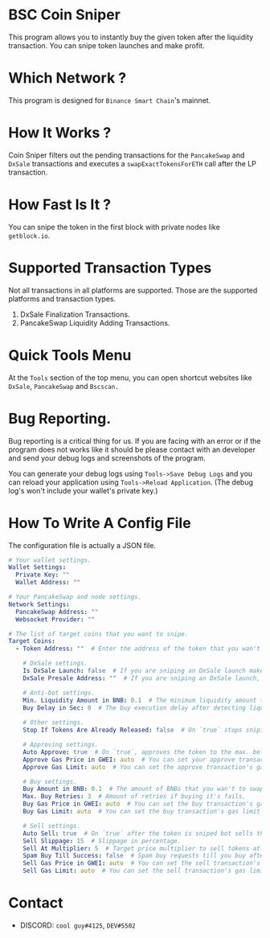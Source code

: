 # BSC Coin Sniper
This program allows you to instantly buy the given token after the liquidity transaction. You can snipe token launches and make profit.

# Which Network ?
This program is designed for `Binance Smart Chain`'s mainnet.

# How It Works ?
Coin Sniper filters out the pending transactions for the `PancakeSwap` and `DxSale` transactions and executes a `swapExactTokensForETH` call after the LP transaction.

# How Fast Is It ?
You can snipe the token in the first block with private nodes like `getblock.io`.

# Supported Transaction Types
Not all transactions in all platforms are supported. Those are the supported platforms and transaction types.

1. DxSale Finalization Transactions.
2. PancakeSwap Liquidity Adding Transactions.

# Quick Tools Menu
At the `Tools` section of the top menu, you can open shortcut websites like `DxSale`, `PancakeSwap` and `Bscscan.`

# Bug Reporting.
Bug reporting is a critical thing for us. If you are facing with an error or if the program does not works like it should be please contact with an developer and send your debug logs and screenshots of the program.

You can generate your debug logs using `Tools->Save Debug Logs` and you can reload your application using `Tools->Reload Application`.
(The debug log's won't include your wallet's private key.)

# How To Write A Config File
The configuration file is actually a JSON file.

```yml
# Your wallet settings.
Wallet Settings:
  Private Key: ""
  Wallet Address: ""

# Your PancakeSwap and node settings.
Network Settings:
  PancakeSwap Address: ""
  Websocket Provider: ""

# The list of target coins that you want to snipe.
Target Coins:
  - Token Address: ""  # Enter the address of the token that you wan't to snipe here.

    # DxSale settings.
    Is DxSale Launch: false  # If you are sniping an DxSale launch make that `true`.
    DxSale Presale Address: ""  # If you are sniping an DxSale launch, enter the presale address here.

    # Anti-bot settings.
    Min. Liquidity Amount in BNB: 0.1  # The minimum liquidity amount to detect.
    Buy Delay in Sec: 0  # The buy execution delay after detecting liquidity. (3 seconds =~ 1 block)
    
    # Other settings.
    Stop If Tokens Are Already Released: false  # On `true` stops sniping if the tokens are already released.

    # Approving settings.
    Auto Approve: true  # On `true`, approves the token to the max. before sniping.
    Approve Gas Price in GWEI: auto  # You can set your approve transaction's gas price here. (Auto is recommended.)
    Approve Gas Limit: auto  # You can set the approve transaction's gas limit manually here. (Auto is recommended.)

    # Buy settings.
    Buy Amount in BNB: 0.1  # The amount of BNBs that you wan't to swap.
    Max. Buy Retries: 3  # Amount of retries if buying it's fails. 
    Buy Gas Price in GWEI: auto  # You can set the buy transaction's gas price manually here. (Auto is recommended.)
    Buy Gas Limit: auto  # You can set the buy transaction's gas limit manually here. (Auto is recommended.)

    # Sell settings.
    Auto Sell: true  # On `true` after the token is sniped bot sells the tokens at a target price.
    Sell Slippage: 15  # Slippage in percentage.
    Sell At Multiplier: 5  # Target price multiplier to sell tokens at. (ex. this sells at 5X.)
    Spam Buy Till Success: false  # Spam buy requests till you buy after the liquidity is added. (This makes Max. Buy Retries infinite.)
    Sell Gas Price in GWEI: auto  # You can set the sell transaction's gas price manually here. (Auto is recommended.)
    Sell Gas Limit: auto  # You can set the sell transaction's gas limit manually here. (Auto is recommended.)
```

# Contact
* DISCORD: `cool guy#4125`, `DEV#5502`
